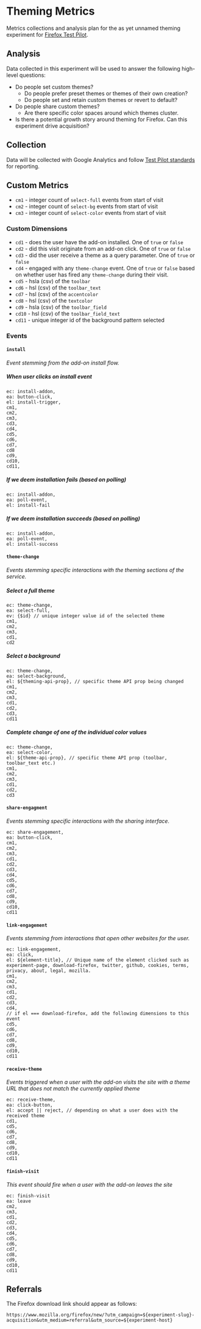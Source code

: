 
# Theming Metrics

Metrics collections and analysis plan for the as yet unnamed theming experiment for [Firefox Test Pilot](https://testpilot.firefox.com).

## Analysis

Data collected in this experiment will be used to answer the following high-level questions:

* Do people set custom themes?
  * Do people prefer preset themes or themes of their own creation?
  * Do people set and retain custom themes or revert to default?
* Do people share custom themes?
  * Are there specific color spaces around which themes cluster.
* Is there a potential growth story around theming for Firefox. Can this experiment drive acquisition?


## Collection
Data will be collected with Google Analytics and follow [Test Pilot standards](https://github.com/mozilla/testpilot/blob/master/docs/experiments/ga.md) for reporting.

## Custom Metrics
* `cm1` - integer count of `select-full` events from start of visit
* `cm2` - integer count of `select-bg` events from start of visit
* `cm3` - integer count of `select-color` events from start of visit

### Custom Dimensions

* `cd1` - does the user have the add-on installed. One of `true` or `false`
* `cd2` - did this visit originate from an add-on click. One of `true` or `false`
* `cd3` - did the user receive a theme as a query parameter. One of `true` or `false`
* `cd4` - engaged with any `theme-change` event. One of `true` or `false` based on whether user has fired any `theme-change` during their visit.
* `cd5` - hsla (csv) of the `toolbar`
* `cd6` - hsl (csv) of the `toolbar_text`
* `cd7` - hsl (csv) of the `accentcolor`
* `cd8` - hsl (csv) of the `textcolor`
* `cd9` - hsla (csv) of the `toolbar_field`
* `cd10` - hsl (csv) of the `toolbar_field_text`
* `cd11` - unique integer id of the background pattern selected

### Events

#### `install`

_Event stemming from the add-on install flow._
##### When user clicks on install event
```
ec: install-addon,
ea: button-click,
el: install-trigger,
cm1,
cm2,
cm3,
cd3,
cd4,
cd5,
cd6,
cd7,
cd8
cd9,
cd10,
cd11,
```

##### If we deem installation fails (based on polling)
```
ec: install-addon,
ea: poll-event,
el: install-fail
```

##### If we deem installation succeeds (based on polling)
```
ec: install-addon,
ea: poll-event,
el: install-success
```

#### `theme-change`

_Events stemming specific interactions with the theming sections of the service._
##### Select a full theme
```
ec: theme-change,
ea: select-full,
ev: {$id} // unique integer value id of the selected theme
cm1,
cm2,
cm3,
cd1,
cd2
```

##### Select a background
```
ec: theme-change,
ea: select-background,
el: ${theming-api-prop}, // specific theme API prop being changed
cm1,
cm2,
cm3,
cd1,
cd2,
cd3,
cd11
```

##### Complete change of one of the individual color values
```
ec: theme-change,
ea: select-color,
el: ${theme-api-prop}, // specific theme API prop (toolbar, toolbar_text etc.)
cm1,
cm2,
cm3,
cd1,
cd2,
cd3
```

#### `share-engagment`

_Events stemming specific interactions with the sharing interface._
```
ec: share-engagement,
ea: button-click,
cm1,
cm2,
cm3,
cd1,
cd2,
cd3,
cd4,
cd5,
cd6,
cd7,
cd8,
cd9,
cd10,
cd11
```

#### `link-engagement`
_Events stemming from interactions that open other websites for the user._
```
ec: link-engagement,
ea: click,
el: ${element-title}, // Unique name of the element clicked such as experiment-page, download-firefox, twitter, github, cookies, terms, privacy, about, legal, mozilla.
cm1,
cm2,
cm3,
cd1,
cd2,
cd3,
cd4,
// if el === download-firefox, add the following dimensions to this event
cd5,
cd6,
cd7,
cd8,
cd9,
cd10,
cd11
```

#### `receive-theme`

_Events triggered when a user with the add-on visits the site with a theme URL that does not match the currently applied theme_
```
ec: receive-theme,
ea: click-button,
el: accept || reject, // depending on what a user does with the received theme
cd1,
cd5,
cd6,
cd7,
cd8,
cd9,
cd10,
cd11
```

#### `finish-visit`

_This event should fire when a user with the add-on leaves the site_
```
ec: finish-visit
ea: leave
cm2,
cm3,
cd1,
cd2,
cd3,
cd4,
cd5,
cd6,
cd7,
cd8,
cd9,
cd10,
cd11
```

## Referrals

The Firefox download link should appear as follows:

```
https://www.mozilla.org/firefox/new/?utm_campaign=${experiment-slug}-acquisition&utm_medium=referral&utm_source=${experiment-host}
```
